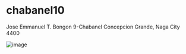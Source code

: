 # chabanel10
Jose Emmanuel T. Bongon  9-Chabanel
Concepcion Grande, Naga City 4400

 ![image](https://github.com/user-attachments/assets/5a5c772b-633b-4bf1-b270-2724726145ec)
